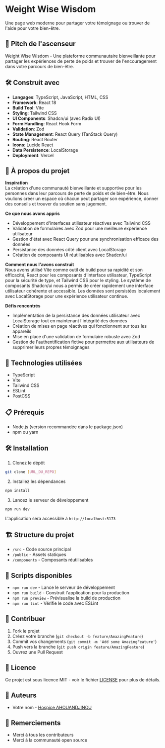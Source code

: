 # Weight Wise Wisdom

Une page web moderne pour partager votre témoignage ou trouver de l'aide pour votre bien-être.

## 🚀 Pitch de l'ascenseur

Weight Wise Wisdom - Une plateforme communautaire bienveillante pour partager les expériences de perte de poids et trouver de l'encouragement dans votre parcours de bien-être.

## 🛠️ Construit avec

- **Langages**: TypeScript, JavaScript, HTML, CSS
- **Framework**: React 18
- **Build Tool**: Vite
- **Styling**: Tailwind CSS
- **UI Components**: Shadcn/ui (avec Radix UI)
- **Form Handling**: React Hook Form
- **Validation**: Zod
- **State Management**: React Query (TanStack Query)
- **Routing**: React Router
- **Icons**: Lucide React
- **Data Persistence**: LocalStorage
- **Deployment**: Vercel

## 📖 À propos du projet

**Inspiration**  
La création d'une communauté bienveillante et supportive pour les personnes dans leur parcours de perte de poids et de bien-être. Nous voulions créer un espace où chacun peut partager son expérience, donner des conseils et trouver du soutien sans jugement.

**Ce que nous avons appris**  
- Développement d'interfaces utilisateur réactives avec Tailwind CSS
- Validation de formulaires avec Zod pour une meilleure expérience utilisateur
- Gestion d'état avec React Query pour une synchronisation efficace des données
- Persistance des données côté client avec LocalStorage
- Création de composants UI réutilisables avec Shadcn/ui

**Comment nous l'avons construit**  
Nous avons utilisé Vite comme outil de build pour sa rapidité et son efficacité, React pour les composants d'interface utilisateur, TypeScript pour la sécurité de type, et Tailwind CSS pour le styling. Le système de composants Shadcn/ui nous a permis de créer rapidement une interface utilisateur cohérente et accessible. Les données sont persistées localement avec LocalStorage pour une expérience utilisateur continue.

**Défis rencontrés**  
- Implémentation de la persistance des données utilisateur avec LocalStorage tout en maintenant l'intégrité des données
- Création de mises en page réactives qui fonctionnent sur tous les appareils
- Mise en place d'une validation de formulaire robuste avec Zod
- Gestion de l'authentification fictive pour permettre aux utilisateurs de supprimer leurs propres témoignages

## 🚀 Technologies utilisées

- TypeScript
- Vite
- Tailwind CSS
- ESLint
- PostCSS

## 📋 Prérequis

- Node.js (version recommandée dans le package.json)
- npm ou yarn

## 🛠️ Installation

1. Clonez le dépôt
```bash
git clone [URL_DU_REPO]
```

2. Installez les dépendances
```bash
npm install
```

3. Lancez le serveur de développement
```bash
npm run dev
```

L'application sera accessible à `http://localhost:5173`

## 🏗️ Structure du projet

- `/src` - Code source principal
- `/public` - Assets statiques
- `/components` - Composants réutilisables

## 🚀 Scripts disponibles

- `npm run dev` - Lance le serveur de développement
- `npm run build` - Construit l'application pour la production
- `npm run preview` - Prévisualise la build de production
- `npm run lint` - Vérifie le code avec ESLint

## 📝 Contribuer

1. Fork le projet
2. Créez votre branche (`git checkout -b feature/AmazingFeature`)
3. Commit vos changements (`git commit -m 'Add some AmazingFeature'`)
4. Push vers la branche (`git push origin feature/AmazingFeature`)
5. Ouvrez une Pull Request

## 📜 Licence

Ce projet est sous licence MIT - voir le fichier [LICENSE](LICENSE) pour plus de détails.

## 👥 Auteurs

- Votre nom - [Hospice AHOUANDJINOU](votre-profil)

## 🙏 Remerciements

- Merci à tous les contributeurs
- Merci à la communauté open source
